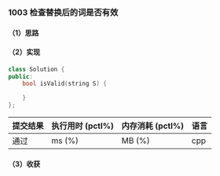 ### 1003 检查替换后的词是否有效

#### （1）思路

#### （2）实现

```cpp
class Solution {
public:
    bool isValid(string S) {

    }
};
```

| 提交结果 | 执行用时 (pctl%) | 内存消耗 (pctl%) | 语言 |
|:---------|:-----------------|:-----------------|:-----|
| 通过     |  ms (%)   |  MB (%)  | cpp  |

#### （3）收获
